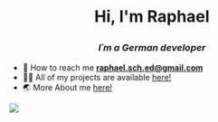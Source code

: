 # <p align="center">Hi, I'm Raphael</p>
### _<p align="center">I´m a German developer_</p>

- 📧 How to reach me **raphael.sch.ed@gmail.com**
- 👨‍💻 All of my projects are available [here!](https://github.com/cookie0o?tab=repositories)   
- 🌏 More About me [here!](https://cookie0o.github.io/personal-website/)  

![](https://hit.yhype.me/github/profile?user_id=81589649)   

